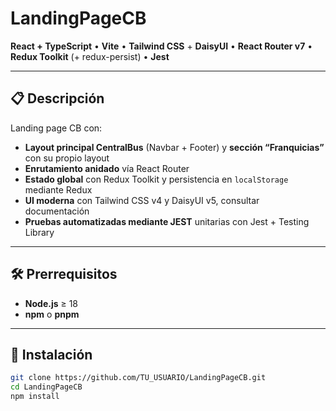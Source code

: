 # LandingPageCB

**React + TypeScript** • **Vite** • **Tailwind CSS** + **DaisyUI** • **React Router v7** • **Redux Toolkit** (+ redux-persist) • **Jest**

---

## 📋 Descripción

Landing page CB con:

- **Layout principal CentralBus** (Navbar + Footer) y **sección “Franquicias”** con su propio layout  
- **Enrutamiento anidado** vía React Router  
- **Estado global** con Redux Toolkit y persistencia en `localStorage` mediante Redux  
- **UI moderna** con Tailwind CSS v4 y DaisyUI v5, consultar documentación 
- **Pruebas automatizadas mediante JEST** unitarias con Jest + Testing Library  

---

## 🛠 Prerrequisitos

- **Node.js** ≥ 18  
- **npm** o **pnpm**  

---

## 🚀 Instalación

```bash
git clone https://github.com/TU_USUARIO/LandingPageCB.git
cd LandingPageCB
npm install
